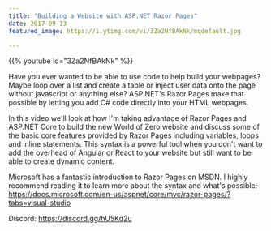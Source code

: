 ```yaml
---
title: "Building a Website with ASP.NET Razor Pages"
date: 2017-09-13
featured_image: https://i.ytimg.com/vi/3Za2NfBAkNk/mqdefault.jpg

---
```


{{% youtube id="3Za2NfBAkNk" %}}

Have you ever wanted to be able to use code to help build your webpages? Maybe loop over a list and create a table or inject user data onto the page without javascript or anything else? ASP.NET's Razor Pages make that possible by letting you add C# code directly into your HTML webpages.

In this video we'll look at how I'm taking advantage of Razor Pages and ASP.NET Core to build the new World of Zero website and discuss some of the basic core features provided by Razor Pages including variables, loops and inline statements. This syntax is a powerful tool when you don't want to add the overhead of Angular or React to your website but still want to be able to create dynamic content.

Microsoft has a fantastic introduction to Razor Pages on MSDN. I highly recommend reading it to learn more about the syntax and what's possible: https://docs.microsoft.com/en-us/aspnet/core/mvc/razor-pages/?tabs=visual-studio

Discord: https://discord.gg/hU5Kq2u